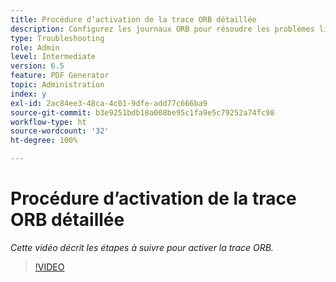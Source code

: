 ```yaml
---
title: Procédure d’activation de la trace ORB détaillée
description: Configurez les journaux ORB pour résoudre les problèmes liés à PDF Generator.
type: Troubleshooting
role: Admin
level: Intermediate
version: 6.5
feature: PDF Generator
topic: Administration
index: y
exl-id: 2ac84ee3-48ca-4c01-9dfe-add77c666ba9
source-git-commit: b3e9251bdb18a008be95c1fa9e5c79252a74fc98
workflow-type: ht
source-wordcount: '32'
ht-degree: 100%

---
```


# Procédure d’activation de la trace ORB détaillée

*Cette vidéo décrit les étapes à suivre pour activer la trace ORB.*

>[!VIDEO](https://video.tv.adobe.com/v/335526?quality=12&learn=on)
